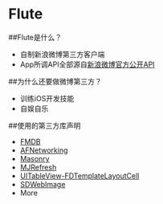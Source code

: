 # Flute


##Flute是什么？
* 自制新浪微博第三方客户端
* App所调API全部源自[新浪微博官方公开API](http://open.weibo.com/wiki/%E5%BE%AE%E5%8D%9AAPI)

##为什么还要做微博第三方？
* 训练iOS开发技能
* 自娱自乐

##使用的第三方库声明
* [FMDB](https://github.com/ccgus/fmdb)
* [AFNetworking](https://github.com/AFNetworking/AFNetworking)
* [Masonry](https://github.com/SnapKit/Masonry)
* [MJRefresh](https://github.com/CoderMJLee/MJRefresh)
* [UITableView-FDTemplateLayoutCell](https://github.com/forkingdog/UITableView-FDTemplateLayoutCell)
* [SDWebImage](https://github.com/rs/SDWebImage)
* More





